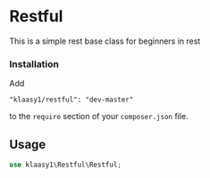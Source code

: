 # Restful
This is a simple rest base class for beginners in rest

### Installation

Add

```
"klaasy1/restful": "dev-master"
```

to the ```require``` section of your `composer.json` file.

## Usage
```php
use klaasy1\Restful\Restful;